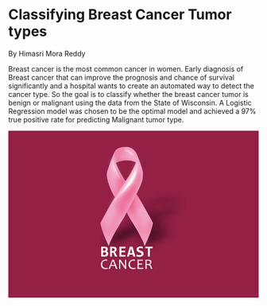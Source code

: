 # Classifying Breast Cancer Tumor types
By Himasri Mora Reddy

Breast cancer is the most common cancer in women. Early diagnosis of Breast cancer that can improve the prognosis and chance of survival significantly and a hospital wants to create an automated way to detect the cancer type. So the goal is to classify whether the breast cancer tumor is benign or malignant using the data from the State of Wisconsin. A Logistic Regression model was chosen to be the optimal model and achieved a 97% true positive rate for predicting Malignant tumor type.

![Breast Cancer](https://github.com/hmorareddy/AI_Capstone/blob/main/image.png)

